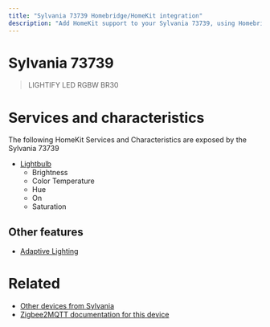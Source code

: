 ```yaml
---
title: "Sylvania 73739 Homebridge/HomeKit integration"
description: "Add HomeKit support to your Sylvania 73739, using Homebridge, Zigbee2MQTT and homebridge-z2m."
---
```

<!---
This file has been GENERATED using src/docgen/docgen.ts
DO NOT EDIT THIS FILE MANUALLY!
-->
# Sylvania 73739
> LIGHTIFY LED RGBW BR30


# Services and characteristics
The following HomeKit Services and Characteristics are exposed by
the Sylvania 73739

* [Lightbulb](../../light.md)
  * Brightness
  * Color Temperature
  * Hue
  * On
  * Saturation

## Other features
* [Adaptive Lighting](../../light.md)

# Related
* [Other devices from Sylvania](../index.md#sylvania)
* [Zigbee2MQTT documentation for this device](https://www.zigbee2mqtt.io/devices/73739.html)